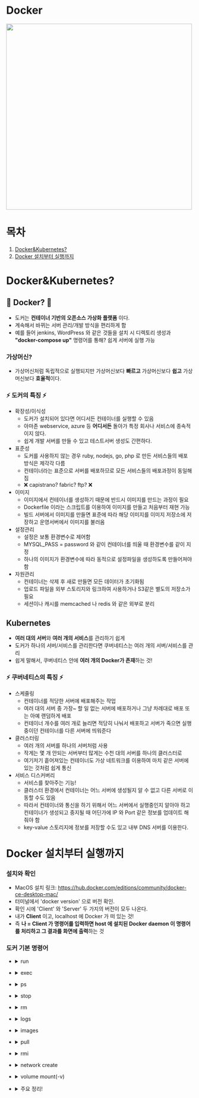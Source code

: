 # Docker
<img src="https://user-images.githubusercontent.com/62991586/119464616-dfe7bc80-bd7d-11eb-9b94-0e139f96bae4.png" width=500 height=500>

# 목차
1. [Docker&Kubernetes?](#docker&kubernetes?)
2. [Docker 설치부터 실행까지](#docker-설치부터-실행까지)

# Docker&Kubernetes?

## 🐳 Docker? 🐳
- 도커는 **컨테이너 기반의 오픈소스 가상화 플랫폼** 이다.  
- 계속해서 바뀌는 서버 관리/개발 방식을 편리하게 함  
- 예를 들어 jenkins, WordPress 와 같은 것들을 설치 시 디렉토리 생성과 **"docker-compose up"** 명령어를 통해? 쉽게 서버에 실행 가능

### 가상머신?
- 가상머신처럼 독립적으로 실행되지만 가상머신보다 **빠르고** 가상머신보다 **쉽고** 가상머신보다 **효율적**이다.

### ⚡️ 도커의 특징 ⚡️
- 확장성/이식성
  - 도커가 설치되어 있다면 어디서든 컨테이너를 실행할 수 있음
  - 아마존 webservice, azure 등 **어디서든** 돌아가 특정 회사나 서비스에 종속적이지 않다.  
  - 쉽게 개발 서버를 만들 수 있고 테스트서버 생성도 간편하다.
- 표준성
  - 도커를 사용하지 않는 경우 ruby, nodejs, go, php 로 만든 서비스들의 배포 방식은 제각각 다름
  - 컨테이너라는 표준으로 서버를 배포하므로 모든 서비스들의 배포과정이 동일해짐
  - ❌ capistrano? fabric? ftp? ❌
- 이미지
  - 이미지에서 컨테이너를 생성하기 때문에 반드시 이미지를 만드는 과정이 필요
  - Dockerfile 이라는 스크립트를 이용하여 이미지를 만들고 처음부터 재현 가능
  - 빌드 서버에서 이미지를 만들면 표준에 따라 해당 이미지를 이미지 저장소에 저장하고 운영서버에서 이미지를 불러옴
- 설정관리
  - 설정은 보통 환경변수로 제어함
  - MYSQL_PASS = password 와 같이 컨테이너를 띄울 때 환경변수를 같이 지정
  - 하나의 이미지가 환경변수에 따라 동적으로 설정파일을 생성하도록 만들어져야함
- 자원관리
  - 컨테이너는 삭제 후 새로 만들면 모든 데이터가 초기화됨
  - 업로드 파일을 외부 스토리지와 링크하여 사용하거나 S3같은 별도의 저장소가 필요
  - 세션이나 캐시를 memcached 나 redis 와 같은 외부로 분리

## Kubernetes
- **여러 대의 서버**와 **여러 개의 서비스**를 관리하기 쉽게
- 도커가 하나의 서버/서비스를 관리한다면 쿠버네티스는 여러 개의 서버/서비스를 관리
- 쉽게 말해서, 쿠버네티스 안에 **여러 개의 Docker가 존재**하는 것!

### ⚡️ 쿠버네티스의 특징 ⚡️
- 스케줄링
  - 컨테이너를 적당한 서버에 배포해주는 작업
  - 여러 대의 서버 중 가장~ 할 일 없는 서버에 배포하거나 그냥 차례대로 배포 또는 아예 랜덤하게 배포
  - 컨테이너 개수를 여러 개로 늘리면 적당히 나눠서 배포하고 서버가 죽으면 실행중이던 컨테이너를 다른 서버에 띄워준다
- 클러스터링
  - 여러 개의 서버를 하나의 서버처럼 사용
  - 작게는 몇 개 안되는 서버부터 많게는 수천 대의 서버를 하나의 클러스터로
  - 여기저기 흩어져있는 컨테이너도 가상 네트워크를 이용하여 마치 같은 서버에 있는 것처럼 쉽게 통신
- 서비스 디스커버리
  - 서비스를 찾아주는 기능!
  - 클러스터 환경에서 컨테이너는 어느 서버에 생성될지 알 수 없고 다른 서버로 이동할 수도 있음
  - 따라서 컨테이너와 통신을 하기 위해서 어느 서버에서 실행중인지 알아야 하고 컨테이너가 생성되고 중지될 때 어딘가에 IP 와 Port 같은 정보를 업데이트 해줘야 함
  - key-value 스토리지에 정보를 저장할 수도 있고 내부 DNS 서버를 이용한다.


# Docker 설치부터 실행까지

### 설치와 확인
- MacOS 설치 링크: https://hub.docker.com/editions/community/docker-ce-desktop-mac/
- 터미널에서 'docker version' 으로 버전 확인.
- 확인 시에 'Client' 와 'Server' 두 가지의 버전이 모두 나온다.
- 내가 **Client** 이고, localhost 에 Docker 가 떠 있는 것!
- 즉 **나 = Client 가 명령어를 입력하면 host 에 설치된 Docker daemon 이 명령어를 처리하고 그 결과를 화면에 출력**하는 것

### 도커 기본 명령어

- <details>
  <summary>run</summary>
  
  - 컨테이너를 실행
  
  ```
  docker run [OPTIONS] IMAGE[:TAG|@DIGEST] [COMMAND] [ARG...]
  ```
  |옵션|설명|
  |---|---|
  |-d|detached mode(백그라운드 모드)|
  |-p|호스트와 컨테이너의 포트를 연결|
  |-v|호스트와 컨테이너의 디렉토리를 연결|
  |-e|컨테이너 내에서 사용할 환경변수 설정|
  |--name|컨테이너 이름 설정|
  |--rm|프로세스 종료 시 컨테이너 자동 제거|
  |-it|-i 와 -t 를 동시에 사용한 것으로 터미널 입력을 위한 옵션|
  |--network|네트워크 연결|
   
  - ubuntu 20.04 컨테이너 만들기
    ```
    docker run ubuntu:20.04
    ```
    - 터미널에 위 명령 입력 시 사용할 이미지(ubuntu)가 저장되어 있는지 학인하고 없다면 다운로드(pull) 한 후 컨테이너를 생성(create)하고 시작(start)한다.
    - 컨테이너는 정상적으로 실행됐지만 무엇을 할 지에 대해 명령어를 전달하지 않았기 때문에 컨테이너는 생성되자마자 종료. 컨테이너는 프로세스이기 때문에 실행중인 프로세스가 없으면 컨테이너는 종료됨.
  - /bin/sh 실행하기
    ```
    docker run --rm -it ubuntu:20.04 /bin/sh
    ```
    - 컨테이너 내부에 들어가기 위해서 sh로 쉘을 실행하고 쉘에서 키보드 입력을 위해(명령하기 위해) -it 옵션을 준다.
    - 추가적으로 프로세스가 종료되면 컨테이너가 자동적으로 삭제되도록 --rm 옵션도 추가
    - --rm 옵션이 없다면 컨테이너가 종료되더라도 삭제되지 않고 남아 있어 수동으로 삭제해야 한다.
  - 웹 어플리케이션 실행하기
    ```
    docker run --rm -p 5678:5678 hashicorp/http-echo -text="hello world"
    ```
    - hashicorp/http-echo 라는 컨테이너 띄움
    - detached mode(백그라운드 모드)로 실행하기 위해 -d 옵션을 추가하고 -p 옵션을 추가하여 컨테이너 포트를 호스트의 포트로 연결
    - 브라우저를 열고 localhost:5678 에 접속하면 메시지를 볼 수 있다.
    - 5678:5678 -> 5679:5678 로 변경 시 5679로 연결됨
  - Redis 실행하기
    ```
    docker run --rm -p 1234:6379 redis
    ```
    - Redis 라는 메모리기반 데이터베이스 실행
  - MySQL 실행하기
    ```
    docker run -d -p 3306:3306  \
      -e MYSQL_ALLOW_EMPTY_PASSWORD=true  \
      --name mysql  \
      mysql:5.7
    ```
    - MySQL 데이터베이스 실행
    ```
    docker exec -it mysql mysql
    create database wp CHARACTER SET utf8;
    grant all privileges on wp.* to wp@'%' identified by 'wp';
    flush privileges;
    quit
    ```
</details>

- <details>
  <summary>exec</summary>
  
  - exec 명령어는 run 명령어와 달리 실행중인 도커 컨테이너에 접속할 때 사용하며 컨테이너 안에 ssh server 등을 설치하지 않고 exec 명령어로 접속

</details>

- <details>
  <summary>ps</summary>
  
  - 실행중인 컨테이너 목록을 확인하는 명령어
  ```
  docker ps
  ```
  - 중지된 컨테이너도 확인하려면 -a 옵션 붙이기
  ```
  docker ps -a
  ```
  
</details>

- <details>
  <summary>stop</summary>
  
  - 실행중인 ***컨테이너를 중지*** 하는 명령어
  실행중인 컨테이너를 하나 또는 여러 개 중지 가능
  ```
  docker stop [OPTIONS] CONTAINER [CONTAINER...]
  ```
  
</details>

- <details>
  <summary>rm</summary>
  
  - 종료된 ***컨테이너를 완전히 제거***하는 명령어
  ```
  docker rm [OPTIONS] CONTAINER [CONTAINER...]
  ```
  
</details>

- <details>
  <summary>logs</summary>
  
  - 컨테이너가 정상적으로 동작하는지 확인하는 좋은 방법!
  - 기본 옵션과 -f, --tail 옵션 살펴보기
  ```
  docker logs [OPTIONS] CONTAINER(ID)
  ```
  - 로그를 출력하고 끝나는 기본과 달리 -f 옵션의 경우 페이지를 새로고침 할 때와 같이 변화가 있으면 대기하다가 로그를 새로 출력해줌.
  ```
  docker logs -f CONTAINER(ID)
  ```
  
</details>

- <details>
  <summary>images</summary>
  
  - 도커가 다운로드한 이미지 목록을 보는 명령어
  ```
  docker images [OPTIONS] [REPOSITORY[:TAG]]
  ```
  
</details>

- <details>
  <summary>pull</summary>
  
  - 이미지를 다운로드하는 명령어
  ```
  docker pull [OPTIONS] NAME[:TAG|@DIGEST]
  ```
  
</details>

- <details>
  <summary>rmi</summary>
  
  - ***이미지를 삭제***하는 명령어
  - images 명령어를 통해 얻는 이미지 목록에서 이미지 ID를 입력하면 삭제가 된다.
  - 단, ***컨테이너가 실행중인 이미지는 삭제되지 않는다***
  ```
  docker rmi [OPTIONS] IMAGE [IMAGE...] 
  ```
  
</details>

- <details>
  <summary>network create</summary>
  
  - 도커 컨테이너끼리 이름으로 통신할 수 있는 가상 네트워크를 만든다.
  ```
  docker network create [OPTIONS] NETWORK
  ```
  - app-network 라는 이름으로 wordpress 와 mysql 이 통신할 네트워크를 만든다.
  ```
  docker network create app-network
  ```
  
</details>

- <details>
  <summary>volume mount(-v)</summary>
  
  - mysql을 삭제후에 (wordpress 를?) 다시 실행하면 컨테이너에 저장된 데이터베이스도 사라져서 오류가 발생 가능하다.
  ```
  docker stop mysql
  docker rm mysql
  docker run -d -p 3306:3306  \
      -e MYSQL_ALLOW_EMPTY_PASSWORD=true  \
      --network=app-network  \
      --name mysql  \
      mysql:5.7
  ```
  - 현재 디렉토리(pwd 명령어)와 mysql 디렉토리를 연결!
  ```
  docker stop mysql
  docker rm mysql
  docker run -d -p 3306:3306  \
      -e MYSQL_ALLOW_EMPTY_PASSWORD=true  \
      --network=app-network  \
      --name mysql  \
      -v [현재 디렉토리]/mysql:/var/lib/mysql  \
      mysql:5.7
  ```
  - ***컨테이너를 없애면 그 안에 있는 데이터가 날아가***기 때문에 ***중요한 데이터의 경우 -v 옵션으로 연결***해야 함!!
  
</details>

- <details>
  <summary>주요 정리!</summary>
  
  - 컨테이너 삭제 후 이미지까지 삭제!
  - mysql 삭제 시
  ```
  docker stop mysql
  docker rm mysql
  docker images  //image id 확인
  docker rmi [IMAGE ID]
  ```
  
</details>
